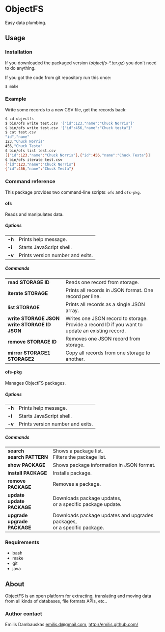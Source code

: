 # ObjectFS

Easy data plumbing.

## Usage

### Installation

If you downloaded the packaged version (<em>objectfs-*.tar.gz</em>) you don't need to do anything.

If you got the code from git repository run this once:

```bash
$ make
```

### Example

Write some records to a new CSV file, get the records back:

```bash
$ cd objectfs
$ bin/ofs write test.csv '{"id":123,"name":"Chuck Norris"}'
$ bin/ofs write test.csv '{"id":456,"name":"Chuck testa"}'
$ cat test.csv
"id","name"
123,"Chuck Norris"
456,"Chuck Testa"
$ bin/ofs list test.csv
[{"id":123,"name":"Chuck Norris"},{"id":456,"name":"Chuck Testa"}]
$ bin/ofs iterate test.csv
{"id":123,"name":"Chuck Norris"}
{"id":456,"name":"Chuck Testa"}
```
### Command reference

This package provides two command-line scripts: `ofs` and `ofs-pkg`.

#### ofs

Reads and manipulates data.

##### Options

<table><tbody>
<tr><td><b>-h</b></td><td>Prints help message.</td></tr>
<tr><td><b>-i</b></td><td>Starts JavaScript shell.</td></tr>
<tr><td><b>-v</b></td><td>Prints version number and exits.</td></tr>
</tbody></table>

##### Commands

<table><tbody>
<tr><td><b>read STORAGE ID</b></td><td>Reads one record from storage.</td></tr>
<tr><td><b>iterate STORAGE</b></td><td>Prints all records in JSON format. One record per line.</td></tr>
<tr><td><b>list STORAGE</b></td><td>Prints all records as a single JSON array.</td></tr>
<tr><td><b>write STORAGE JSON<br>write STORAGE ID JSON</b></td><td>Writes one JSON record to storage.<br>Provide a record ID if you want to update an existing record.</td></tr>
<tr><td><b>remove STORAGE ID</b></td><td>Removes one JSON record from storage.</td></tr>
<tr><td><b>mirror STORAGE1 STORAGE2</b></td><td>Copy all records from one storage to another.</td></tr>
</tbody></table>

#### ofs-pkg

Manages ObjectFS packages.

##### Options

<table><tbody>
<tr><td><b>-h</b></td><td>Prints help message.</td></tr>
<tr><td><b>-i</b></td><td>Starts JavaScript shell.</td></tr>
<tr><td><b>-v</b></td><td>Prints version number and exits.</td></tr>
</tbody></table>

##### Commands

<table><tbody>
<tr><td><b>search<br>search PATTERN</b></td><td>Shows a package list.<br>Filters the package list.</td></tr>
<tr><td><b>show PACKAGE</b></td><td>Shows package information in JSON format.</td></tr>
<tr><td><b>install PACKAGE</b></td><td>Installs package.</td></tr>
<tr><td><b>remove PACKAGE</b></td><td>Removes a package.</td></tr>
<tr><td><b>update<br>update PACKAGE</b></td><td>Downloads package updates,<br>or a specific package update.</td></tr>
<tr><td><b>upgrade<br>upgrade PACKAGE</b></td><td>Downloads package updates and upgrades packages,<br>or a specific package.</td></tr>
</tbody></table>


### Requirements

- bash
- make
- git
- java

## About

ObjectFS is an open platform for extracting, translating and moving data from all kinds of databases, file formats APIs, etc..

### Author contact

Emilis Dambauskas <emilis.d@gmail.com>, <http://emilis.github.com/>
